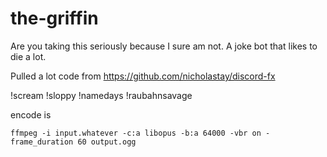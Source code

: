 # the-griffin
Are you taking this seriously because I sure am not. A joke bot that likes to die a lot.

Pulled a lot code from https://github.com/nicholastay/discord-fx

!scream
!sloppy
!namedays
!raubahnsavage

encode is 

```
ffmpeg -i input.whatever -c:a libopus -b:a 64000 -vbr on -frame_duration 60 output.ogg
```